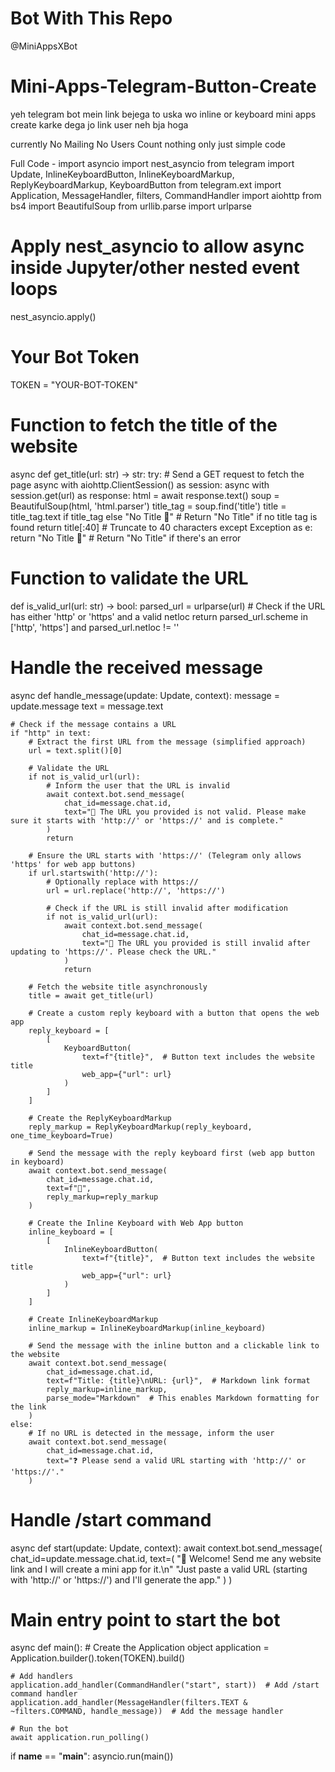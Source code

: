 # Bot With This Repo
@MiniAppsXBot

# Mini-Apps-Telegram-Button-Create

yeh telegram bot mein link bejega to uska wo inline or keyboard mini apps create karke dega jo link user neh bja hoga


currently
No Mailing
No Users Count
nothing only just simple code


Full Code -
import asyncio
import nest_asyncio
from telegram import Update, InlineKeyboardButton, InlineKeyboardMarkup, ReplyKeyboardMarkup, KeyboardButton
from telegram.ext import Application, MessageHandler, filters, CommandHandler
import aiohttp
from bs4 import BeautifulSoup
from urllib.parse import urlparse

# Apply nest_asyncio to allow async inside Jupyter/other nested event loops
nest_asyncio.apply()

# Your Bot Token
TOKEN = "YOUR-BOT-TOKEN"

# Function to fetch the title of the website
async def get_title(url: str) -> str:
    try:
        # Send a GET request to fetch the page
        async with aiohttp.ClientSession() as session:
            async with session.get(url) as response:
                html = await response.text()
                soup = BeautifulSoup(html, 'html.parser')
                title_tag = soup.find('title')
                title = title_tag.text if title_tag else "No Title 🚫"  # Return "No Title" if no title tag is found
                return title[:40]  # Truncate to 40 characters
    except Exception as e:
        return "No Title 🚫"  # Return "No Title" if there's an error

# Function to validate the URL
def is_valid_url(url: str) -> bool:
    parsed_url = urlparse(url)
    # Check if the URL has either 'http' or 'https' and a valid netloc
    return parsed_url.scheme in ['http', 'https'] and parsed_url.netloc != ''

# Handle the received message
async def handle_message(update: Update, context):
    message = update.message
    text = message.text
    
    # Check if the message contains a URL
    if "http" in text:
        # Extract the first URL from the message (simplified approach)
        url = text.split()[0]
        
        # Validate the URL
        if not is_valid_url(url):
            # Inform the user that the URL is invalid
            await context.bot.send_message(
                chat_id=message.chat.id,
                text="🚫 The URL you provided is not valid. Please make sure it starts with 'http://' or 'https://' and is complete."
            )
            return

        # Ensure the URL starts with 'https://' (Telegram only allows 'https' for web app buttons)
        if url.startswith('http://'):
            # Optionally replace with https://
            url = url.replace('http://', 'https://')

            # Check if the URL is still invalid after modification
            if not is_valid_url(url):
                await context.bot.send_message(
                    chat_id=message.chat.id,
                    text="🚫 The URL you provided is still invalid after updating to 'https://'. Please check the URL."
                )
                return

        # Fetch the website title asynchronously
        title = await get_title(url)
        
        # Create a custom reply keyboard with a button that opens the web app
        reply_keyboard = [
            [
                KeyboardButton(
                    text=f"{title}",  # Button text includes the website title
                    web_app={"url": url}
                )
            ]
        ]
        
        # Create the ReplyKeyboardMarkup
        reply_markup = ReplyKeyboardMarkup(reply_keyboard, one_time_keyboard=True)
        
        # Send the message with the reply keyboard first (web app button in keyboard)
        await context.bot.send_message(
            chat_id=message.chat.id,
            text=f"🥳",
            reply_markup=reply_markup
        )
        
        # Create the Inline Keyboard with Web App button
        inline_keyboard = [
            [
                InlineKeyboardButton(
                    text=f"{title}",  # Button text includes the website title
                    web_app={"url": url}
                )
            ]
        ]
        
        # Create InlineKeyboardMarkup
        inline_markup = InlineKeyboardMarkup(inline_keyboard)
        
        # Send the message with the inline button and a clickable link to the website
        await context.bot.send_message(
            chat_id=message.chat.id,
            text=f"Title: {title}\nURL: {url}",  # Markdown link format
            reply_markup=inline_markup,
            parse_mode="Markdown"  # This enables Markdown formatting for the link
        )
    else:
        # If no URL is detected in the message, inform the user
        await context.bot.send_message(
            chat_id=message.chat.id,
            text="❓ Please send a valid URL starting with 'http://' or 'https://'."
        )

# Handle /start command
async def start(update: Update, context):
    await context.bot.send_message(
        chat_id=update.message.chat.id,
        text=(
            "👋 Welcome! Send me any website link and I will create a mini app for it.\n"
            "Just paste a valid URL (starting with 'http://' or 'https://') and I'll generate the app."
        )
    )

# Main entry point to start the bot
async def main():
    # Create the Application object
    application = Application.builder().token(TOKEN).build()
    
    # Add handlers
    application.add_handler(CommandHandler("start", start))  # Add /start command handler
    application.add_handler(MessageHandler(filters.TEXT & ~filters.COMMAND, handle_message))  # Add the message handler
    
    # Run the bot
    await application.run_polling()

if __name__ == "__main__":
    asyncio.run(main())
    


